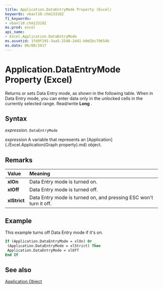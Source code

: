 ```yaml
---
title: Application.DataEntryMode Property (Excel)
keywords: vbaxl10.chm133102
f1_keywords:
- vbaxl10.chm133102
ms.prod: excel
api_name:
- Excel.Application.DataEntryMode
ms.assetid: 1fd9f191-3aa5-2548-2d41-b9d2bc79654b
ms.date: 06/08/2017
---
```



# Application.DataEntryMode Property (Excel)

Returns or sets Data Entry mode, as shown in the following table. When in Data Entry mode, you can enter data only in the unlocked cells in the currently selected range. Read/write  **Long** .


## Syntax

 _expression_. `DataEntryMode`

 _expression_ A variable that represents an [Application](./Excel.Application(Graph property).md) object.


## Remarks





|**Value**|**Meaning**|
|:-----|:-----|
| **xlOn**|Data Entry mode is turned on.|
| **xlOff**|Data Entry mode is turned off.|
| **xlStrict**|Data Entry mode is turned on, and pressing ESC won't turn it off.|

## Example

This example turns off Data Entry mode if it's on.


```vb
If (Application.DataEntryMode = xlOn) Or _ 
 (Application.DataEntryMode = xlStrict) Then 
 Application.DataEntryMode = xlOff 
End If
```


## See also


[Application Object](Excel.Application(objec).md)

